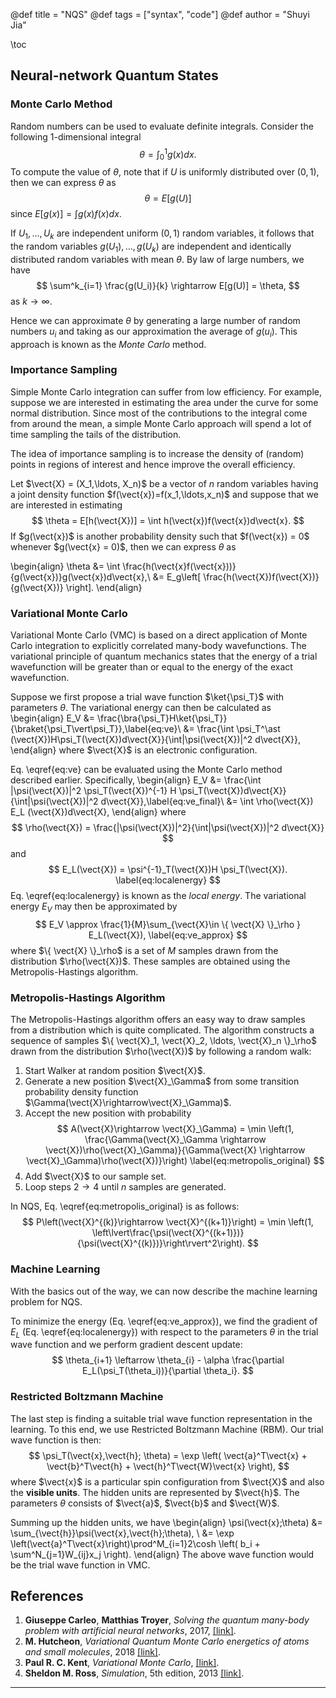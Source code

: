 @def title = "NQS"
@def tags = ["syntax", "code"]
@def author = "Shuyi Jia"

\toc

## Neural-network Quantum States
### Monte Carlo Method
Random numbers can be used to evaluate definite integrals. Consider the following $1$-dimensional integral
$$
\theta = \int^1_0 g(x) dx.
$$
To compute the value of $\theta$, note that if $U$ is uniformly distributed over $(0,1)$, then we can express $\theta$ as
$$
\theta = E[g(U)]
$$
since $E[g(x)] = \int g(x)f(x)dx$. 

If $U_1,\ldots, U_k$ are independent uniform $(0,1)$ random variables, it follows that the random variables $g(U_1),\ldots,g(U_k)$ are independent and identically distributed random variables with mean $\theta$. By law of large numbers, we have
$$
\sum^k_{i=1} \frac{g(U_i)}{k} \rightarrow E[g(U)] = \theta,
$$
as $k\rightarrow \infty$.

Hence we can approximate $\theta$ by generating a large number of random numbers $u_i$ and taking as our approximation the average of $g(u_i)$. This approach is known as the *Monte Carlo* method.

### Importance Sampling
Simple Monte Carlo integration can suffer from low efficiency. For example, suppose we are interested in estimating the area under the curve for some normal distribution. Since most of the contributions to the integral come from around the mean, a simple Monte Carlo approach will spend a lot of time sampling the tails of the distribution. 

The idea of importance sampling is to increase the density of (random) points in regions of interest and hence improve the overall efficiency.

Let $\vect{X} = (X_1,\ldots, X_n)$ be a vector of $n$ random variables having a joint density function $f(\vect{x})=f(x_1,\ldots,x_n)$ and suppose that we are interested in estimating
$$
\theta = E[h(\vect{X})] = \int h(\vect{x})f(\vect{x})d\vect{x}.
$$
If $g(\vect{x})$ is another probability density such that $f(\vect{x}) = 0$ whenever $g(\vect{x} = 0)$, then we can express $\theta$ as

\begin{align}
\theta &= \int \frac{h(\vect{x}f(\vect{x}))}{g(\vect{x})}g(\vect{x})d\vect{x},\\
&= E_g\left[ \frac{h(\vect{X})f(\vect{X})}{g(\vect{X})} \right].
\end{align}

### Variational Monte Carlo
Variational Monte Carlo (VMC) is based on a direct application of Monte Carlo integration to explicitly correlated many-body wavefunctions. The variational principle of quantum mechanics states that the energy of a trial wavefunction will be greater than or equal to the energy of the exact wavefunction.

Suppose we first propose a trial wave function $\ket{\psi_T}$ with parameters $\theta$. The variational energy can then be calculated as
\begin{align}
E_V &= \frac{\bra{\psi_T}H\ket{\psi_T}}{\braket{\psi_T\vert\psi_T}},\label{eq:ve}\\
&= \frac{\int \psi_T^\ast (\vect{X})H\psi_T(\vect{X})d\vect{X}}{\int|\psi(\vect{X})|^2 d\vect{X}},
\end{align}
where $\vect{X}$ is an electronic configuration.

Eq. \eqref{eq:ve} can be evaluated using the Monte Carlo method described earlier. Specifically,
\begin{align}
E_V &= \frac{\int |\psi(\vect{X})|^2 \psi_T(\vect{X})^{-1} H \psi_T(\vect{X})d\vect{X}}{\int|\psi(\vect{X})|^2 d\vect{X}},\label{eq:ve_final}\\
&= \int \rho(\vect{X}) E_L (\vect{X})d\vect{X},
\end{align}
where
$$
\rho(\vect{X}) = \frac{|\psi(\vect{X})|^2}{\int|\psi(\vect{X})|^2 d\vect{X}}
$$
and
$$
E_L(\vect{X}) = \psi^{-1}_T(\vect{X})H \psi_T(\vect{X}). \label{eq:localenergy}
$$
Eq. \eqref{eq:localenergy} is known as the *local energy*. The variational energy $E_V$ may then be approximated by
$$
E_V \approx \frac{1}{M}\sum_{\vect{X}\in \{ \vect{X} \}_\rho } E_L(\vect{X}), \label{eq:ve_approx}
$$
where $\{ \vect{X} \}_\rho$ is a set of $M$ samples drawn from the distribution $\rho(\vect{X})$. These samples are obtained using the Metropolis-Hastings algorithm.

### Metropolis-Hastings Algorithm
The Metropolis-Hastings algorithm offers an easy way to draw samples from a distribution which is quite complicated. The algorithm constructs a sequence of samples $\{ \vect{X}_1, \vect{X}_2, \ldots, \vect{X}_n \}_\rho$ drawn from the distribution $\rho(\vect{X})$ by following a random walk:

1. Start Walker at random position $\vect{X}$.
2. Generate a new position $\vect{X}_\Gamma$ from some transition probability density function $\Gamma(\vect{X}\rightarrow\vect{X}_\Gamma)$.
3. Accept the new position with probability
$$
A(\vect{X}\rightarrow \vect{X}_\Gamma) = \min \left(1, \frac{\Gamma(\vect{X}_\Gamma \rightarrow \vect{X})\rho(\vect{X}_\Gamma)}{\Gamma(\vect{X} \rightarrow \vect{X}_\Gamma)\rho(\vect{X})}\right) \label{eq:metropolis_original}
$$
4. Add $\vect{X}$ to our sample set.
5. Loop steps $2\rightarrow 4$ until $n$ samples are generated.

In NQS, Eq. \eqref{eq:metropolis_original} is as follows:
$$
P\left(\vect{X}^{(k)}\rightarrow \vect{X}^{(k+1)}\right) = \min \left(1, \left\lvert\frac{\psi(\vect{X}^{(k+1)})}{\psi(\vect{X}^{(k)})}\right\rvert^2\right).
$$

### Machine Learning
With the basics out of the way, we can now describe the machine learning problem for NQS.

To minimize the energy (Eq. \eqref{eq:ve_approx}), we find the gradient of $E_L$ (Eq. \eqref{eq:localenergy}) with respect to the parameters $\theta$ in the trial wave function and we perform gradient descent update:
$$
\theta_{i+1} \leftarrow \theta_{i} - \alpha \frac{\partial E_L(\psi_T(\theta_i))}{\partial \theta_i}.
$$

### Restricted Boltzmann Machine
The last step is finding a suitable trial wave function representation in the learning. To this end, we use Restricted Boltzmann Machine (RBM). Our trial wave function is then:
$$
\psi_T(\vect{x},\vect{h}; \theta) = \exp \left( \vect{a}^T\vect{x} + \vect{b}^T\vect{h} + \vect{h}^T\vect{W}\vect{x} \right),
$$
where $\vect{x}$ is a particular spin configuration from $\vect{X}$ and also the **visible units**. The hidden units are represented by $\vect{h}$. The parameters $\theta$ consists of $\vect{a}$, $\vect{b}$ and $\vect{W}$.

Summing up the hidden units, we have
\begin{align}
\psi(\vect{x};\theta) &= \sum_{\vect{h}}\psi(\vect{x},\vect{h};\theta), \\
&= \exp \left(\vect{a}^T\vect{x}\right)\prod^M_{i=1}2\cosh \left( b_i + \sum^N_{j=1}W_{ij}x_j \right).
\end{align}
The above wave function would be the trial wave function in VMC.

## References
1. **Giuseppe Carleo**, **Matthias Troyer**, *Solving the quantum many-body problem with artificial neural networks*, 2017, [[link]](https://arxiv.org/pdf/1606.02318.pdf).
2. **M. Hutcheon**, *Variational Quantum Monte Carlo energetics of atoms and small molecules*, 2018 [[link]](https://web.stanford.edu/class/cme324/saad-schultz.pdf).
3. **Paul R. C. Kent**, *Variational Monte Carlo*, [[link]](https://web.ornl.gov/~kentpr/thesis/pkthnode20.html).
4. **Sheldon M. Ross**, *Simulation*, 5th edition, 2013 [[link]](https://www.elsevier.com/books/simulation/ross/978-0-12-415825-2).

***